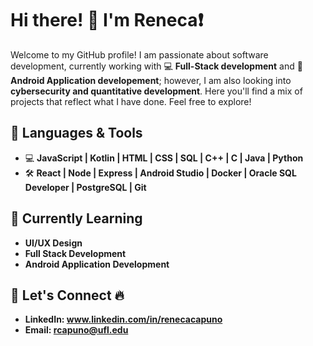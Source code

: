 # Hi there! 👋 I'm Reneca❗

Welcome to my GitHub profile!  I am passionate about software development, currently working with 💻 **Full-Stack development** and 📱 **Android Application developement**; however, I am also looking into **cybersecurity and quantitative development**. Here you'll find a mix of projects that reflect what I have done. Feel free to explore!

## 🔧 Languages & Tools

- 💻 **JavaScript | Kotlin | HTML | CSS | SQL | C++ | C | Java | Python** 
- 🛠️ **React | Node | Express | Android Studio | Docker | Oracle SQL Developer | PostgreSQL | Git** 

## 🌱 Currently Learning
- **UI/UX Design**
- **Full Stack Development**
- **Android Application Development**

## 🤝 Let's Connect 🔥

- **LinkedIn: www.linkedin.com/in/renecacapuno**
- **Email: rcapuno@ufl.edu**
  
